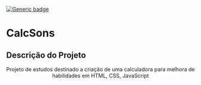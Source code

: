 [![Generic badge](https://img.shields.io/badge/<SUBJECT>-<STATUS>-<COLOR>.svg)](https://shields.io/)
# CalcSons

## Descrição do Projeto
<p align="center">Projeto de estudos destinado a criação de uma calculadora para melhora de habilidades em HTML, CSS, JavaScript</p>
